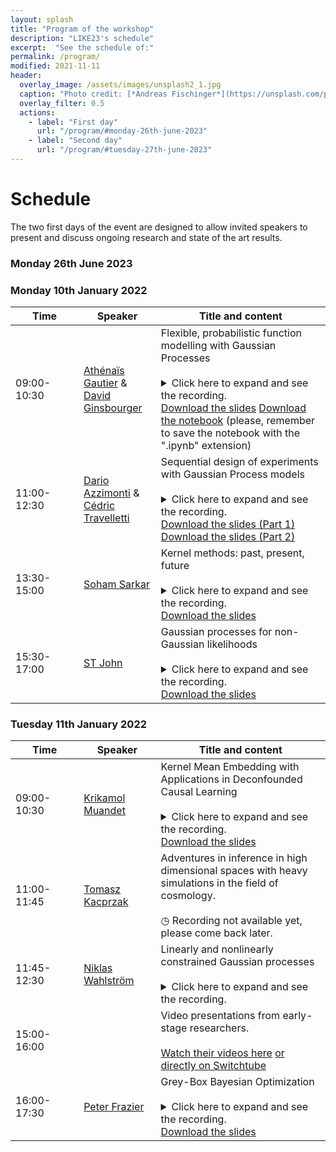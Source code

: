 ```yaml
---
layout: splash
title: "Program of the workshop"
description: "LIKE23's schedule"
excerpt:  "See the schedule of:"
permalink: /program/
modified: 2021-11-11
header:
  overlay_image: /assets/images/unsplash2_1.jpg
  caption: "Photo credit: [*Andreas Fischinger*](https://unsplash.com/photos/xosBoKRT0qE)"
  overlay_filter: 0.5
  actions:
    - label: "First day"
      url: "/program/#monday-26th-june-2023"
    - label: "Second day"
      url: "/program/#tuesday-27th-june-2023"
---
```


# Schedule 

The two first days of the event are designed to allow invited speakers to present and discuss ongoing research and state of the art results.  

### Monday 26th June 2023  

### Monday 10th January 2022

<table>
<thead>
	<tr>
		<th> &nbsp;&nbsp;&nbsp;&nbsp;&nbsp;&nbsp;Time&nbsp;&nbsp;&nbsp;&nbsp;&nbsp;&nbsp; </th>
		<th> &nbsp;&nbsp;&nbsp;&nbsp;Speaker&nbsp;&nbsp;&nbsp;&nbsp; </th>
		<th> Title and content </th>
	</tr>
</thead>
<tbody>
	<tr>
		<td> 09:00-10:30  </td>
		<td> 
		    <a href="https://athenaisgautier.github.io/" target="_blank">Athénaïs Gautier</a> & <br /> <a href="http://www.ginsbourger.ch/" target="_blank">David Ginsbourger</a> 
		</td>
		<td> 
		    Flexible, probabilistic function modelling with Gaussian Processes <br />
		    <br><details> <br>  <summary> Click here to expand and see the recording. 
		    </summary><br>  
		    <iframe width="640" height="360" src="https://tube.switch.ch/embed/L2VKJbOjk1" frameborder="0" allow="fullscreen" allowfullscreen></iframe> 
		    <br></details> 
		    <a href="https://github.com/like22-Bern/like22-Bern.github.io/raw/master/sharedressources/10January_LIKE22_introGPs.pdf">Download the slides</a> 
		    <a href="https://github.com/like22-Bern/like22-Bern.github.io/raw/master/sharedressources/10January_GPR-tuto.ipynb">Download the notebook</a> 
		    (please, remember to save the notebook with the ".ipynb" extension) 
		</td>
	</tr>
	<tr>
		<td> 11:00-12:30 </td>
		<td> 
		    <a href="https://sites.google.com/view/darioazzimonti/home" target="_blank">Dario Azzimonti</a> & <br /> <a href="https://scholar.google.com/citations?user=zvkbeqYAAAAJ" target="_blank">Cédric Travelletti</a> 
		</td>
		<td> 
		    Sequential design of experiments with Gaussian Process models   <br />
		    <br><details> <br><summary> Click here to expand and see the recording. </summary> <br> 
		    <iframe width="640" height="360" src="https://tube.switch.ch/embed/E79i9UPNSe" frameborder="0" allow="fullscreen" allowfullscreen></iframe>
		    <br></details> 
		    <a href="https://github.com/like22-Bern/like22-Bern.github.io/raw/master/sharedressources/10January_LIKE22_Tutorial_seqDoE.pdf">Download the slides (Part 1)</a> 
		    <a href="https://github.com/like22-Bern/like22-Bern.github.io/raw/master/sharedressources/10January_LIKE22_Appli_seqDoE.pdf">Download the slides (Part 2)</a> 
	    </td>
	</tr>
	<tr>
		<td> 13:30-15:00 </td>
		<td> 
		    <a href="https://sites.google.com/view/sohamsarkar" target="_blank">Soham Sarkar</a> 
		</td>
		<td> 
		    Kernel methods: past, present, future  <br />
		    <br><details> <br> <summary> Click here to expand and see the recording. </summary><br>
		    <iframe width="640" height="360" src="https://tube.switch.ch/embed/jHwk5HJs0g" frameborder="0" allow="fullscreen" allowfullscreen></iframe>
		    <br></details> 
		    <a href="https://github.com/like22-Bern/like22-Bern.github.io/raw/master/sharedressources/10January_LIKE22_Kernel_methods_in_Statistics.pdf">Download the slides</a>  
	    </td>
	</tr>
	<tr>
		<td> 15:30-17:00 </td>
		<td> 
		    <a href="http://www.infinitecuriosity.org/about/" target="_blank">ST John</a> 
		</td>
		<td> 
		    Gaussian processes for non-Gaussian likelihoods<br />
		    <br><details> <br> <summary> Click here to expand and see the recording. </summary><br> 
		    <iframe width="640" height="360" src="https://tube.switch.ch/embed/5mTvBbbprE" frameborder="0" allow="fullscreen" allowfullscreen></iframe>
		    <br></details> 
		    <a href="https://github.com/like22-Bern/like22-Bern.github.io/raw/master/sharedressources/10January_nonGaussianLikelihood.pdf">Download the slides</a> 
		</td>
	</tr>
</tbody>
</table>


### Tuesday 11th January 2022

<table>
<thead>
	<tr>
		<th> &nbsp;&nbsp;&nbsp;&nbsp;&nbsp;&nbsp;Time&nbsp;&nbsp;&nbsp;&nbsp;&nbsp;&nbsp; </th>
		<th> &nbsp;&nbsp;&nbsp;&nbsp;Speaker&nbsp;&nbsp;&nbsp;&nbsp; </th>
		<th> Title and content </th>
	</tr>
</thead>
<tbody>
	<tr>
		<td> 09:00-10:30  </td>
		<td> 
		    <a href="http://www.krikamol.org/" target="_blank">Krikamol Muandet</a>
		</td>
		<td> 
		    Kernel Mean Embedding with Applications in Deconfounded Causal Learning <br />
		    <br><details> <br> <summary> Click here to expand and see the recording. </summary><br> 
		    <iframe width="640" height="360" src="https://tube.switch.ch/embed/GksVcRnFiL" frameborder="0" allow="fullscreen" allowfullscreen></iframe>
		    <br></details> 
		    <a href="https://github.com/like22-Bern/like22-Bern.github.io/raw/master/sharedressources/11January_kme-like.pdf">Download the slides</a> 
		</td>
	</tr>
    <tr>
		<td> 11:00-11:45  </td>
		<td> 
		    <a href="http://tomaszkacprzak.github.io/" target="_blank">Tomasz Kacprzak</a>
		</td>
		<td> 
		   Adventures in inference in high dimensional spaces with heavy simulations in the field of cosmology.<br />
		   <br /> &#9719; Recording not available yet, please come back later. 
		</td>
	</tr>
	<tr>
		<td> 11:45-12:30  </td>
		<td> 
		    <a href="https://katalog.uu.se/profile/?id=N16-250" target="_blank">Niklas Wahlström</a>
		</td>
		<td> 
		    Linearly and nonlinearly constrained Gaussian processes<br />
		    <br><details> <br> <summary> Click here to expand and see the recording. </summary><br> 
		    <iframe width="640" height="360" src="https://tube.switch.ch/embed/oueYeIrIXj" frameborder="0" allow="fullscreen" allowfullscreen></iframe>
		    <br></details> 
		</td>
	</tr>
	<tr>
		<td> 15:00-16:00  </td>
		<td> </td>
		<td> 
		  Video presentations from early-stage researchers.<br /> <br />
		  <a href="/submission">Watch their videos here</a> 
		  <a href="https://tube.switch.ch/channels/xxjgEqmDDD"> or directly on Switchtube</a> 
		</td>
	</tr>
	<tr>
		<td> 16:00-17:30 </td>
		<td> 
		    <a href="https://people.orie.cornell.edu/pfrazier/" target="_blank">Peter Frazier</a> 
		</td>
		<td> 
		    Grey-Box Bayesian Optimization<br />
		    <br><details> <br> <summary> Click here to expand and see the recording. </summary><br> 
		    <iframe width="640" height="360" src="https://tube.switch.ch/embed/gjZmaqp7IQ" frameborder="0" allow="fullscreen" allowfullscreen></iframe>
		    <br></details> 
		    <a href="https://github.com/like22-Bern/like22-Bern.github.io/raw/master/sharedressources/11January_Frazier-LIKE.pdf">Download the slides</a> 
		</td>
	</tr>
</tbody>
</table>